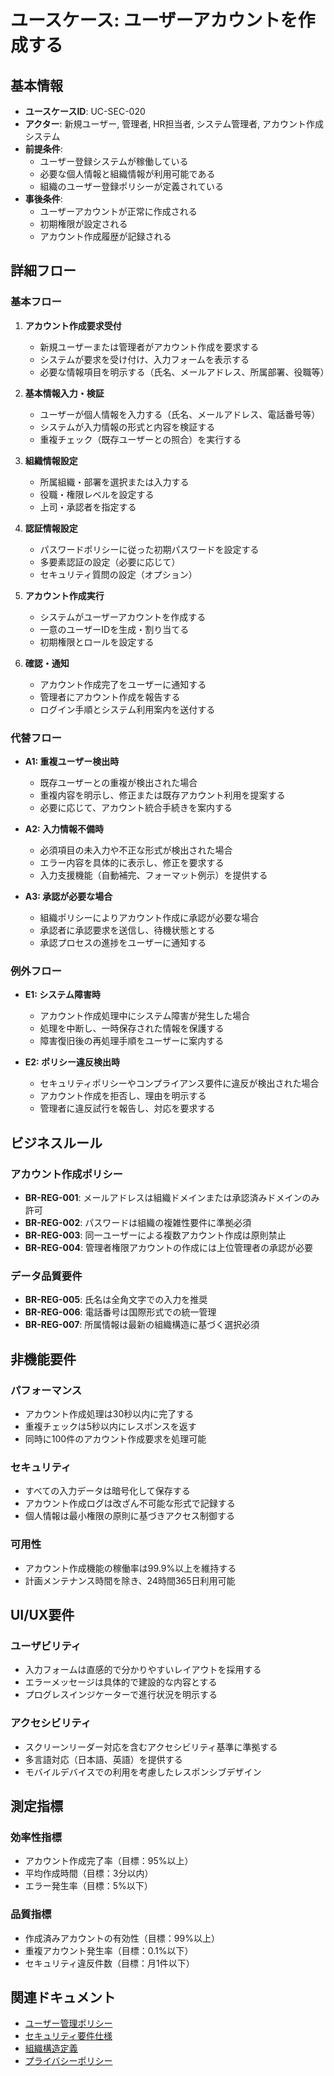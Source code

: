 # ユースケース: ユーザーアカウントを作成する

## 基本情報

- **ユースケースID**: UC-SEC-020
- **アクター**: 新規ユーザー, 管理者, HR担当者, システム管理者, アカウント作成システム
- **前提条件**:
  - ユーザー登録システムが稼働している
  - 必要な個人情報と組織情報が利用可能である
  - 組織のユーザー登録ポリシーが定義されている
- **事後条件**:
  - ユーザーアカウントが正常に作成される
  - 初期権限が設定される
  - アカウント作成履歴が記録される

## 詳細フロー

### 基本フロー
1. **アカウント作成要求受付**
   - 新規ユーザーまたは管理者がアカウント作成を要求する
   - システムが要求を受け付け、入力フォームを表示する
   - 必要な情報項目を明示する（氏名、メールアドレス、所属部署、役職等）

2. **基本情報入力・検証**
   - ユーザーが個人情報を入力する（氏名、メールアドレス、電話番号等）
   - システムが入力情報の形式と内容を検証する
   - 重複チェック（既存ユーザーとの照合）を実行する

3. **組織情報設定**
   - 所属組織・部署を選択または入力する
   - 役職・権限レベルを設定する
   - 上司・承認者を指定する

4. **認証情報設定**
   - パスワードポリシーに従った初期パスワードを設定する
   - 多要素認証の設定（必要に応じて）
   - セキュリティ質問の設定（オプション）

5. **アカウント作成実行**
   - システムがユーザーアカウントを作成する
   - 一意のユーザーIDを生成・割り当てる
   - 初期権限とロールを設定する

6. **確認・通知**
   - アカウント作成完了をユーザーに通知する
   - 管理者にアカウント作成を報告する
   - ログイン手順とシステム利用案内を送付する

### 代替フロー
- **A1: 重複ユーザー検出時**
  - 既存ユーザーとの重複が検出された場合
  - 重複内容を明示し、修正または既存アカウント利用を提案する
  - 必要に応じて、アカウント統合手続きを案内する

- **A2: 入力情報不備時**
  - 必須項目の未入力や不正な形式が検出された場合
  - エラー内容を具体的に表示し、修正を要求する
  - 入力支援機能（自動補完、フォーマット例示）を提供する

- **A3: 承認が必要な場合**
  - 組織ポリシーによりアカウント作成に承認が必要な場合
  - 承認者に承認要求を送信し、待機状態とする
  - 承認プロセスの進捗をユーザーに通知する

### 例外フロー
- **E1: システム障害時**
  - アカウント作成処理中にシステム障害が発生した場合
  - 処理を中断し、一時保存された情報を保護する
  - 障害復旧後の再処理手順をユーザーに案内する

- **E2: ポリシー違反検出時**
  - セキュリティポリシーやコンプライアンス要件に違反が検出された場合
  - アカウント作成を拒否し、理由を明示する
  - 管理者に違反試行を報告し、対応を要求する

## ビジネスルール

### アカウント作成ポリシー
- **BR-REG-001**: メールアドレスは組織ドメインまたは承認済みドメインのみ許可
- **BR-REG-002**: パスワードは組織の複雑性要件に準拠必須
- **BR-REG-003**: 同一ユーザーによる複数アカウント作成は原則禁止
- **BR-REG-004**: 管理者権限アカウントの作成には上位管理者の承認が必要

### データ品質要件
- **BR-REG-005**: 氏名は全角文字での入力を推奨
- **BR-REG-006**: 電話番号は国際形式での統一管理
- **BR-REG-007**: 所属情報は最新の組織構造に基づく選択必須

## 非機能要件

### パフォーマンス
- アカウント作成処理は30秒以内に完了する
- 重複チェックは5秒以内にレスポンスを返す
- 同時に100件のアカウント作成要求を処理可能

### セキュリティ
- すべての入力データは暗号化して保存する
- アカウント作成ログは改ざん不可能な形式で記録する
- 個人情報は最小権限の原則に基づきアクセス制御する

### 可用性
- アカウント作成機能の稼働率は99.9%以上を維持する
- 計画メンテナンス時間を除き、24時間365日利用可能

## UI/UX要件

### ユーザビリティ
- 入力フォームは直感的で分かりやすいレイアウトを採用する
- エラーメッセージは具体的で建設的な内容とする
- プログレスインジケーターで進行状況を明示する

### アクセシビリティ
- スクリーンリーダー対応を含むアクセシビリティ基準に準拠する
- 多言語対応（日本語、英語）を提供する
- モバイルデバイスでの利用を考慮したレスポンシブデザイン

## 測定指標

### 効率性指標
- アカウント作成完了率（目標：95%以上）
- 平均作成時間（目標：3分以内）
- エラー発生率（目標：5%以下）

### 品質指標
- 作成済みアカウントの有効性（目標：99%以上）
- 重複アカウント発生率（目標：0.1%以下）
- セキュリティ違反件数（目標：月1件以下）

## 関連ドキュメント

- [ユーザー管理ポリシー](../../../policies/user-management-policy.md)
- [セキュリティ要件仕様](../../../security/security-requirements.md)
- [組織構造定義](../../../organization/organization-structure.md)
- [プライバシーポリシー](../../../privacy/privacy-policy.md)